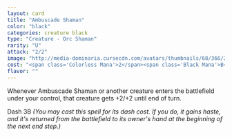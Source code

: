```yaml
---
layout: card
title: "Ambuscade Shaman"
color: "black"
categories: creature black
type: "Creature - Orc Shaman"
rarity: "U"
attack: "2/2"
image: "http://media-dominaria.cursecdn.com/avatars/thumbnails/68/366/200/283/635618453683018025.png"
cost: "<span class='Colorless Mana'>2</span><span class='Black Mana'>B</span>"
flavor: ""
---
```


Whenever Ambuscade Shaman or another creature enters the battlefield under your control, that creature gets +2/+2 until end of turn.

Dash <span class="Colorless Mana">3</span><span class="Black Mana">B</span> <em>(You may cast this spell for its dash cost. If you do, it gains haste, and it's returned from the battlefield to its owner's hand at the beginning of the next end step.)</em>
